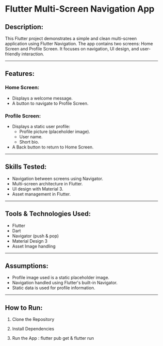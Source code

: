 # Flutter Multi-Screen Navigation App

## Description:
This Flutter project demonstrates a simple and clean multi-screen application using Flutter Navigation. The app contains two screens: Home Screen and Profile Screen. It focuses on navigation, UI design, and user-friendly interaction.

---

## Features:
### Home Screen:
- Displays a welcome message.
- A button to navigate to Profile Screen.

### Profile Screen:
- Displays a static user profile:
  - Profile picture (placeholder image).
  - User name.
  - Short bio.
- A Back button to return to Home Screen.

---

## Skills Tested:
- Navigation between screens using Navigator.
- Multi-screen architecture in Flutter.
- UI design with Material 3.
- Asset management in Flutter.

---

## Tools & Technologies Used:
- Flutter
- Dart
- Navigator (push & pop)
- Material Design 3
- Asset Image handling

---

## Assumptions:
- Profile image used is a static placeholder image.
- Navigation handled using Flutter's built-in Navigator.
- Static data is used for profile information.

---

## How to Run:
1. Clone the Repository  

2. Install Dependencies  

3. Run the App : flutter pub get & flutter run

